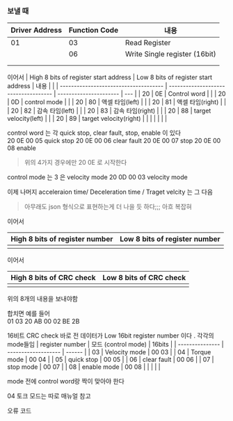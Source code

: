 ### 보낼 때

| Driver Address | Function Code | 내용                          |
| -------------- | ------------- | ----------------------------- |
| 01             | 03            | Read Register                 |
|                | 06            | Write Single register (16bit) |
|                |               |                               |
|                |               |                               |

이어서 
| High 8 bits of register start address | Low 8 bits of register start address | 내용                   |     |
| ------------------------------------- | ------------------------------------ | ---------------------- | --- |
| 20                                    | 0E                                   | Control word           |     |
| 20                                    | 0D                                   | control mode           |     |
| 20                                    | 80                                   | 액셀 타임(left)        |     |
| 20                                    | 81                                   | 액셀 타임(right)       |     |
| 20                                    | 82                                   | 감속 타임(left)        |     |
| 20                                    | 83                                   | 감속 타임(right)       |     |
| 20                                    | 88                                   | target velocity(left)  |     |
| 20                                    | 89                                   | target velocity(right) |     |
|                                       |                                      |                        |     |

control word 는 각 quick stop, clear fault, stop, enable 이 있다  
20 0E 00 05 quick stop
20 0E 00 06 clear fault
20 0E 00 07 stop
20 0E 00 08 enable

> 위의 4가지 경우에만 20 0E 로 시작한다 

control mode 는 3 은 velocity mode
20 0D 00 03 velocity mode

이제 나머지 acceleraion time/ Deceleration time / Traget velcity 는 그 다음



> 아무래도 json 형식으로 표현하는게 더 나을 듯 하다;;; 아흐 복잡혀



이어서

| High 8 bits of register number | Low 8 bits of register number |
| ----------------------------- | ----------------------------- |
|                               |                               |

이어서

| High 8 bits of CRC check | Low 8 bits of CRC check |
| ------------------------ | ----------------------- |
|                          |                         |


위의 8개의 내용을 보내야함

합치면  예를 들어   
01 03 20 AB 00 02 BE 2B

16비트 CRC check 바로 전 데이터가 Low 16bit register number 이다 . 각각의 mode들임
| register number | 모드 (control mode) | 16bits |
| --------------- | ------------------- | ------ |
| 03              | Velocity mode       | 00 03  |
| 04              | Torque mode         | 00 04  |
| 05              | quick stop          | 00 05  |
| 06              | clear fault         | 00 06  |
| 07              | stop mode           | 00 07  |
| 08              | enable mode         | 00 08  |
|                 |                     |        |

mode 전에 control word랑 짝이 맞아야 한다




04 토크 모드는 따로 매뉴얼 참고



오류 코드  
